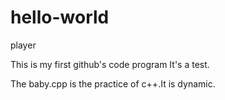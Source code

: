 # hello-world
player

This is my first github's code program
It's a test.

The baby.cpp is the practice of c++.It is dynamic.
